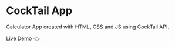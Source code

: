 # CockTail App

Calculator App created with HTML, CSS and JS using CockTail API.

[Live Demo](https://cocktail-app-anas.netlify.app/) :point_left:

